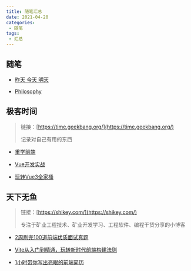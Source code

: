 ```yaml
---
title: 随笔汇总
date: 2021-04-20
categories:
 - 随笔
tags:
 - 汇总
---
```


<!-- more -->



## 随笔

- [昨天 今天 明天](/docs/essays/210422.md)

- [Philosophy](/docs/essays/210819.md)



## 极客时间

> 链接：[https://time.geekbang.org/](https://time.geekbang.org/)
>
> 记录对自己有用的东西

- [重学前端](/docs/geek/210622.md)

- [Vue开发实战](/docs/geek/210721.md)

- [玩转Vue3全家桶](/docs/geek/211228.md)



## 天下无鱼

> 链接：[https://shikey.com/](https://shikey.com/)
>
> 专注于矿业工程技术、矿业开发学习、工程软件、编程干货分享的小博客

- [2周刷完100道前端优质面试真题](/docs/shikey/220312.md)

- [Vite从入门到精通，玩转新时代前端构建法则](/docs/shikey/220421.md)

- [1小时带你写出亮眼的前端简历](/docs/shikey/220428.md)



